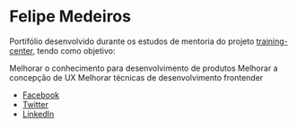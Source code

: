 # Felipe Medeiros

Portifólio desenvolvido durante os estudos de mentoria do projeto [training-center](https://github.com/training-center), tendo como objetivo:

Melhorar o conhecimento para desenvolvimento de produtos
Melhorar a concepção de UX
Melhorar técnicas de desenvolvimento frontender

* [Facebook](https://www.facebook.com/flipmedeiros)
* [Twitter](http://twitter.com/flipmedeiros)
* [LinkedIn](https://www.linkedin.com/in/felipe-medeiros-a3574731/) 
